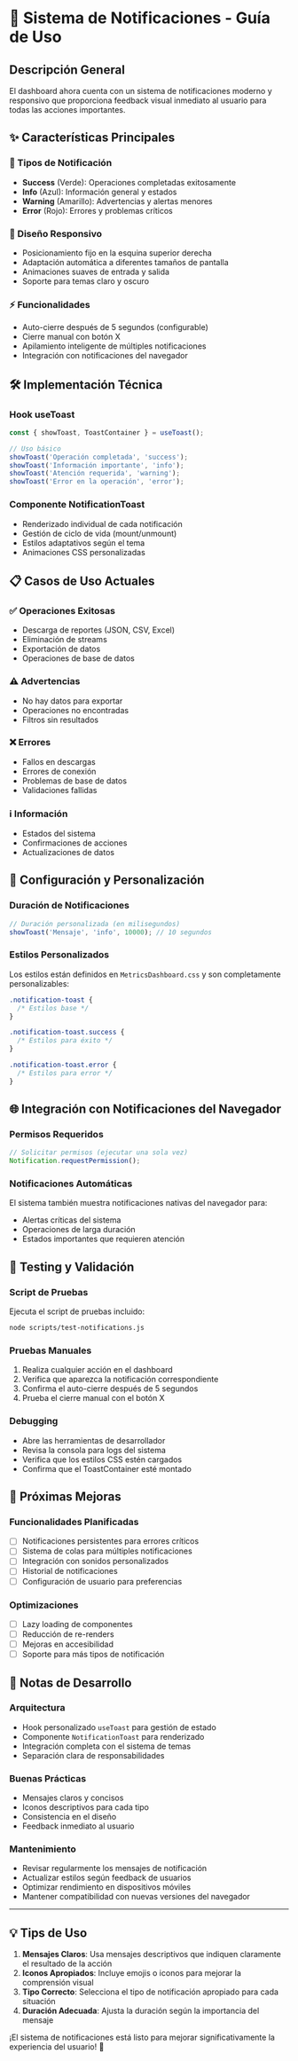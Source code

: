 # 🔔 Sistema de Notificaciones - Guía de Uso

## Descripción General

El dashboard ahora cuenta con un sistema de notificaciones moderno y responsivo que proporciona feedback visual inmediato al usuario para todas las acciones importantes.

## ✨ Características Principales

### 🎨 Tipos de Notificación
- **Success** (Verde): Operaciones completadas exitosamente
- **Info** (Azul): Información general y estados
- **Warning** (Amarillo): Advertencias y alertas menores
- **Error** (Rojo): Errores y problemas críticos

### 📱 Diseño Responsivo
- Posicionamiento fijo en la esquina superior derecha
- Adaptación automática a diferentes tamaños de pantalla
- Animaciones suaves de entrada y salida
- Soporte para temas claro y oscuro

### ⚡ Funcionalidades
- Auto-cierre después de 5 segundos (configurable)
- Cierre manual con botón X
- Apilamiento inteligente de múltiples notificaciones
- Integración con notificaciones del navegador

## 🛠️ Implementación Técnica

### Hook useToast
```typescript
const { showToast, ToastContainer } = useToast();

// Uso básico
showToast('Operación completada', 'success');
showToast('Información importante', 'info');
showToast('Atención requerida', 'warning');
showToast('Error en la operación', 'error');
```

### Componente NotificationToast
- Renderizado individual de cada notificación
- Gestión de ciclo de vida (mount/unmount)
- Estilos adaptativos según el tema
- Animaciones CSS personalizadas

## 📋 Casos de Uso Actuales

### ✅ Operaciones Exitosas
- Descarga de reportes (JSON, CSV, Excel)
- Eliminación de streams
- Exportación de datos
- Operaciones de base de datos

### ⚠️ Advertencias
- No hay datos para exportar
- Operaciones no encontradas
- Filtros sin resultados

### ❌ Errores
- Fallos en descargas
- Errores de conexión
- Problemas de base de datos
- Validaciones fallidas

### ℹ️ Información
- Estados del sistema
- Confirmaciones de acciones
- Actualizaciones de datos

## 🔧 Configuración y Personalización

### Duración de Notificaciones
```typescript
// Duración personalizada (en milisegundos)
showToast('Mensaje', 'info', 10000); // 10 segundos
```

### Estilos Personalizados
Los estilos están definidos en `MetricsDashboard.css` y son completamente personalizables:

```css
.notification-toast {
  /* Estilos base */
}

.notification-toast.success {
  /* Estilos para éxito */
}

.notification-toast.error {
  /* Estilos para error */
}
```

## 🌐 Integración con Notificaciones del Navegador

### Permisos Requeridos
```javascript
// Solicitar permisos (ejecutar una sola vez)
Notification.requestPermission();
```

### Notificaciones Automáticas
El sistema también muestra notificaciones nativas del navegador para:
- Alertas críticas del sistema
- Operaciones de larga duración
- Estados importantes que requieren atención

## 🧪 Testing y Validación

### Script de Pruebas
Ejecuta el script de pruebas incluido:
```bash
node scripts/test-notifications.js
```

### Pruebas Manuales
1. Realiza cualquier acción en el dashboard
2. Verifica que aparezca la notificación correspondiente
3. Confirma el auto-cierre después de 5 segundos
4. Prueba el cierre manual con el botón X

### Debugging
- Abre las herramientas de desarrollador
- Revisa la consola para logs del sistema
- Verifica que los estilos CSS estén cargados
- Confirma que el ToastContainer esté montado

## 🚀 Próximas Mejoras

### Funcionalidades Planificadas
- [ ] Notificaciones persistentes para errores críticos
- [ ] Sistema de colas para múltiples notificaciones
- [ ] Integración con sonidos personalizados
- [ ] Historial de notificaciones
- [ ] Configuración de usuario para preferencias

### Optimizaciones
- [ ] Lazy loading de componentes
- [ ] Reducción de re-renders
- [ ] Mejoras en accesibilidad
- [ ] Soporte para más tipos de notificación

## 📝 Notas de Desarrollo

### Arquitectura
- Hook personalizado `useToast` para gestión de estado
- Componente `NotificationToast` para renderizado
- Integración completa con el sistema de temas
- Separación clara de responsabilidades

### Buenas Prácticas
- Mensajes claros y concisos
- Iconos descriptivos para cada tipo
- Consistencia en el diseño
- Feedback inmediato al usuario

### Mantenimiento
- Revisar regularmente los mensajes de notificación
- Actualizar estilos según feedback de usuarios
- Optimizar rendimiento en dispositivos móviles
- Mantener compatibilidad con nuevas versiones del navegador

---

## 💡 Tips de Uso

1. **Mensajes Claros**: Usa mensajes descriptivos que indiquen claramente el resultado de la acción
2. **Iconos Apropiados**: Incluye emojis o iconos para mejorar la comprensión visual
3. **Tipo Correcto**: Selecciona el tipo de notificación apropiado para cada situación
4. **Duración Adecuada**: Ajusta la duración según la importancia del mensaje

¡El sistema de notificaciones está listo para mejorar significativamente la experiencia del usuario! 🎉
